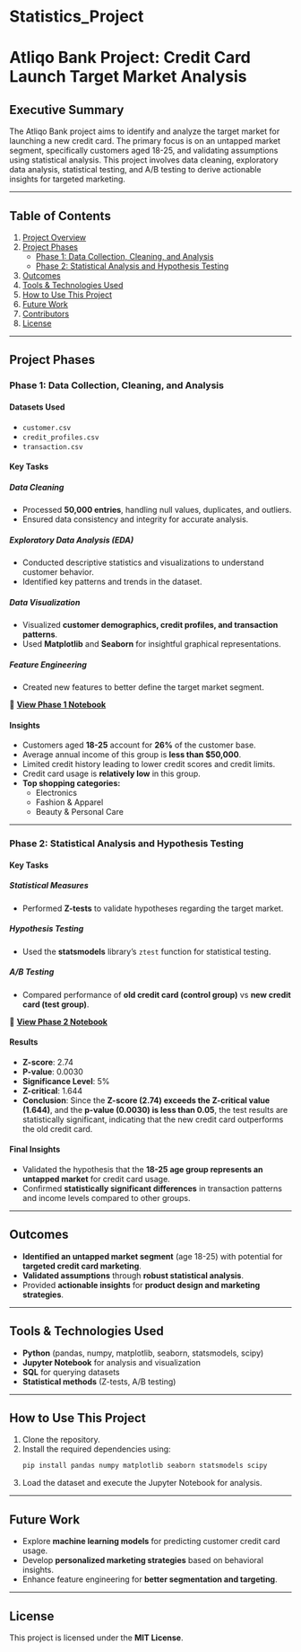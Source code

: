 # Statistics_Project

# Atliqo Bank Project: Credit Card Launch Target Market Analysis

## Executive Summary
The Atliqo Bank project aims to identify and analyze the target market for launching a new credit card. The primary focus is on an untapped market segment, specifically customers aged 18-25, and validating assumptions using statistical analysis. This project involves data cleaning, exploratory data analysis, statistical testing, and A/B testing to derive actionable insights for targeted marketing.

---

## Table of Contents
1. [Project Overview](#project-overview)
2. [Project Phases](#project-phases)
   - [Phase 1: Data Collection, Cleaning, and Analysis](#phase-1-data-collection-cleaning-and-analysis)
   - [Phase 2: Statistical Analysis and Hypothesis Testing](#phase-2-statistical-analysis-and-hypothesis-testing)
3. [Outcomes](#outcomes)
4. [Tools & Technologies Used](#tools--technologies-used)
5. [How to Use This Project](#how-to-use-this-project)
6. [Future Work](#future-work)
7. [Contributors](#contributors)
8. [License](#license)

---

## Project Phases

### Phase 1: Data Collection, Cleaning, and Analysis

#### **Datasets Used**
- `customer.csv`
- `credit_profiles.csv`
- `transaction.csv`

#### **Key Tasks**

##### **Data Cleaning**
- Processed **50,000 entries**, handling null values, duplicates, and outliers.
- Ensured data consistency and integrity for accurate analysis.

##### **Exploratory Data Analysis (EDA)**
- Conducted descriptive statistics and visualizations to understand customer behavior.
- Identified key patterns and trends in the dataset.

##### **Data Visualization**
- Visualized **customer demographics, credit profiles, and transaction patterns**.
- Used **Matplotlib** and **Seaborn** for insightful graphical representations.

##### **Feature Engineering**
- Created new features to better define the target market segment.

📌 **[View Phase 1 Notebook](https://github.com/Duraiprasanth25/Statistics_Project/blob/main/Notebooks/phase_1_atliqo_bank.ipynb)**

#### **Insights**
- Customers aged **18-25** account for **26%** of the customer base.
- Average annual income of this group is **less than $50,000**.
- Limited credit history leading to lower credit scores and credit limits.
- Credit card usage is **relatively low** in this group.
- **Top shopping categories:**
  - Electronics
  - Fashion & Apparel
  - Beauty & Personal Care

---

### Phase 2: Statistical Analysis and Hypothesis Testing

#### **Key Tasks**

##### **Statistical Measures**
- Performed **Z-tests** to validate hypotheses regarding the target market.

##### **Hypothesis Testing**
- Used the **statsmodels** library’s `ztest` function for statistical testing.

##### **A/B Testing**
- Compared performance of **old credit card (control group)** vs **new credit card (test group)**.

📌 **[View Phase 2 Notebook](https://github.com/Duraiprasanth25/Statistics_Project/blob/main/Notebooks/phase_2_atliqo_bank.ipynb)**

#### **Results**
- **Z-score**: 2.74
- **P-value**: 0.0030
- **Significance Level**: 5%
- **Z-critical**: 1.644
- **Conclusion**: Since the **Z-score (2.74) exceeds the Z-critical value (1.644)**, and the **p-value (0.0030) is less than 0.05**, the test results are statistically significant, indicating that the new credit card outperforms the old credit card.

#### **Final Insights**
- Validated the hypothesis that the **18-25 age group represents an untapped market** for credit card usage.
- Confirmed **statistically significant differences** in transaction patterns and income levels compared to other groups.

---

## Outcomes
- **Identified an untapped market segment** (age 18-25) with potential for **targeted credit card marketing**.
- **Validated assumptions** through **robust statistical analysis**.
- Provided **actionable insights** for **product design and marketing strategies**.

---

## Tools & Technologies Used
- **Python** (pandas, numpy, matplotlib, seaborn, statsmodels, scipy)
- **Jupyter Notebook** for analysis and visualization
- **SQL** for querying datasets
- **Statistical methods** (Z-tests, A/B testing)

---

## How to Use This Project
1. Clone the repository.
2. Install the required dependencies using:
   ```bash
   pip install pandas numpy matplotlib seaborn statsmodels scipy
   ```
3. Load the dataset and execute the Jupyter Notebook for analysis.

---

## Future Work
- Explore **machine learning models** for predicting customer credit card usage.
- Develop **personalized marketing strategies** based on behavioral insights.
- Enhance feature engineering for **better segmentation and targeting**.

---

## License
This project is licensed under the **MIT License**.


